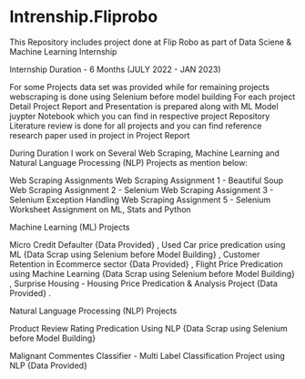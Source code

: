 # Intrenship.Fliprobo

This Repository includes project done at Flip Robo as part of Data Sciene & Machine Learning Internship

Internship Duration - 6 Months (JULY 2022 - JAN 2023)

For some Projects data set was provided while for remaining projects webscraping is done using Selenium before model building
For each project Detail Project Report and Presentation is prepared along with ML Model juypter Notebook which you can find in respective project Repository
Literature review is done for all projects and you can find reference research paper used in project in Project Report

During Duration I work on Several Web Scraping, Machine Learning and Natural Language Processing (NLP) Projects as mention below:


Web Scraping Assignments
Web Scraping Assignment 1 - Beautiful Soup
Web Scraping Assignment 2 - Selenium
Web Scraping Assignment 3 - Selenium Exception Handling
Web Scraping Assignment 5 - Selenium
Worksheet Assignment on ML, Stats and Python



Machine Learning (ML) Projects


Micro Credit Defaulter {Data Provided} ,
Used Car price predication using ML {Data Scrap using Selenium before Model Building} ,
Customer Retention in Ecommerce sector {Data Provided} ,
Flight Price Predication using Machine Learning {Data Scrap using Selenium before Model Building} ,
Surprise Housing - Housing Price Predication & Analysis Project {Data Provided} .



Natural Language Processing (NLP) Projects


Product Review Rating Predication Using NLP {Data Scrap using Selenium before Model Building}

Malignant Commentes Classifier - Multi Label Classification Project using NLP {Data Provided}

